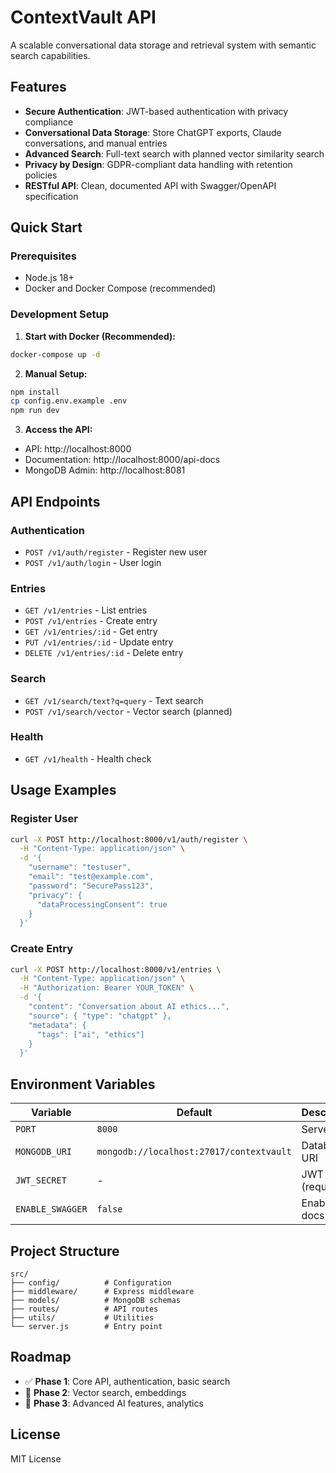 # ContextVault API

A scalable conversational data storage and retrieval system with semantic search capabilities.

## Features

- **Secure Authentication**: JWT-based authentication with privacy compliance
- **Conversational Data Storage**: Store ChatGPT exports, Claude conversations, and manual entries
- **Advanced Search**: Full-text search with planned vector similarity search
- **Privacy by Design**: GDPR-compliant data handling with retention policies
- **RESTful API**: Clean, documented API with Swagger/OpenAPI specification

## Quick Start

### Prerequisites
- Node.js 18+
- Docker and Docker Compose (recommended)

### Development Setup

1. **Start with Docker (Recommended):**
```bash
docker-compose up -d
```

2. **Manual Setup:**
```bash
npm install
cp config.env.example .env
npm run dev
```

3. **Access the API:**
- API: http://localhost:8000
- Documentation: http://localhost:8000/api-docs
- MongoDB Admin: http://localhost:8081

## API Endpoints

### Authentication
- `POST /v1/auth/register` - Register new user
- `POST /v1/auth/login` - User login

### Entries
- `GET /v1/entries` - List entries
- `POST /v1/entries` - Create entry
- `GET /v1/entries/:id` - Get entry
- `PUT /v1/entries/:id` - Update entry
- `DELETE /v1/entries/:id` - Delete entry

### Search
- `GET /v1/search/text?q=query` - Text search
- `POST /v1/search/vector` - Vector search (planned)

### Health
- `GET /v1/health` - Health check

## Usage Examples

### Register User
```bash
curl -X POST http://localhost:8000/v1/auth/register \
  -H "Content-Type: application/json" \
  -d '{
    "username": "testuser",
    "email": "test@example.com",
    "password": "SecurePass123",
    "privacy": {
      "dataProcessingConsent": true
    }
  }'
```

### Create Entry
```bash
curl -X POST http://localhost:8000/v1/entries \
  -H "Content-Type: application/json" \
  -H "Authorization: Bearer YOUR_TOKEN" \
  -d '{
    "content": "Conversation about AI ethics...",
    "source": { "type": "chatgpt" },
    "metadata": {
      "tags": ["ai", "ethics"]
    }
  }'
```

## Environment Variables

| Variable | Default | Description |
|----------|---------|-------------|
| `PORT` | `8000` | Server port |
| `MONGODB_URI` | `mongodb://localhost:27017/contextvault` | Database URI |
| `JWT_SECRET` | - | JWT secret (required) |
| `ENABLE_SWAGGER` | `false` | Enable API docs |

## Project Structure

```
src/
├── config/          # Configuration
├── middleware/      # Express middleware
├── models/          # MongoDB schemas
├── routes/          # API routes
├── utils/           # Utilities
└── server.js        # Entry point
```

## Roadmap

- ✅ **Phase 1**: Core API, authentication, basic search
- 🔄 **Phase 2**: Vector search, embeddings
- 📅 **Phase 3**: Advanced AI features, analytics

## License

MIT License 